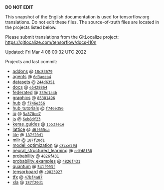 __DO NOT EDIT__

This snapshot of the English documentation is used for tensorflow.org
translations. Do not edit these files. The source-of-truth files are located in
the projects listed below.

Please submit translations from the GitLocalize project: https://gitlocalize.com/tensorflow/docs-l10n

Updated: Fri Mar  4 08:00:32 UTC 2022

Projects and last commit:

- [addons](https://github.com/tensorflow/addons/tree/master/docs) @ <a href='https://github.com/tensorflow/addons/commit/18c8367945cca3897281f4c2eb6e8bf2fccf2d48'><code>18c83679</code></a>
- [agents](https://github.com/tensorflow/agents/tree/master/docs) @ <a href='https://github.com/tensorflow/agents/commit/6d3aeea435772adbb0f5b6d8311e040bcf778adf'><code>6d3aeea4</code></a>
- [datasets](https://github.com/tensorflow/datasets/tree/master/docs) @ <a href='https://github.com/tensorflow/datasets/commit/244d635185d7a460a58d6b60963035aa44842290'><code>244d6351</code></a>
- [docs](https://github.com/tensorflow/docs/tree/master/site/en) @ <a href='https://github.com/tensorflow/docs/commit/e5428864a12c487472ba12aa0b8a4a52b3bfa8b0'><code>e5428864</code></a>
- [federated](https://github.com/tensorflow/federated/tree/main/docs) @ <a href='https://github.com/tensorflow/federated/commit/339c1a4bcb30b03782b9db2b9ae7ebaa21d32a84'><code>339c1a4b</code></a>
- [graphics](https://github.com/tensorflow/graphics/tree/master/tensorflow_graphics/g3doc) @ <a href='https://github.com/tensorflow/graphics/commit/8538149623c1d4508df52df60d48fb8b880b5fab'><code>85381496</code></a>
- [hub](https://github.com/tensorflow/hub/tree/master/docs) @ <a href='https://github.com/tensorflow/hub/commit/f746e3564159f500327da8d112fa50aa47c2fefd'><code>f746e356</code></a>
- [hub_tutorials](https://github.com/tensorflow/hub/tree/master/examples/colab) @ <a href='https://github.com/tensorflow/hub/commit/f746e3564159f500327da8d112fa50aa47c2fefd'><code>f746e356</code></a>
- [io](https://github.com/tensorflow/io/tree/master/docs) @ <a href='https://github.com/tensorflow/io/commit/5a378cd77257aee856d061dfd8a643449d368a41'><code>5a378cd7</code></a>
- [js](https://github.com/tensorflow/tfjs-website/tree/master/docs) @ <a href='https://github.com/tensorflow/tfjs-website/commit/6eb8df23e953c78a168362da791f850cb84fa2ad'><code>6eb8df23</code></a>
- [keras_guides](https://github.com/tensorflow/docs/tree/snapshot-keras/site/en/guide/keras) @ <a href='https://github.com/tensorflow/docs/commit/1553ae1e4a149be71703e2ee60173b3d1e0e8c00'><code>1553ae1e</code></a>
- [lattice](https://github.com/tensorflow/lattice/tree/master/docs) @ <a href='https://github.com/tensorflow/lattice/commit/d6f655ca11523bdf38a431a386bb7c0f9dc7aacb'><code>d6f655ca</code></a>
- [lite](https://github.com/tensorflow/tensorflow/tree/master/tensorflow/lite/g3doc) @ <a href='https://github.com/tensorflow/tensorflow/commit/187f20d16ace24b0dd288e9390b84843e9fd6630'><code>187f20d1</code></a>
- [mlir](https://github.com/tensorflow/tensorflow/tree/master/tensorflow/compiler/mlir/g3doc) @ <a href='https://github.com/tensorflow/tensorflow/commit/187f20d16ace24b0dd288e9390b84843e9fd6630'><code>187f20d1</code></a>
- [model_optimization](https://github.com/tensorflow/model-optimization/tree/master/tensorflow_model_optimization/g3doc) @ <a href='https://github.com/tensorflow/model-optimization/commit/c8cce59d4c6354d7668be7b2c508054217ec60a5'><code>c8cce59d</code></a>
- [neural_structured_learning](https://github.com/tensorflow/neural-structured-learning/tree/master/g3doc) @ <a href='https://github.com/tensorflow/neural-structured-learning/commit/cdfd8f38949e938f53b89b0872ce21f5f27b1316'><code>cdfd8f38</code></a>
- [probability](https://github.com/tensorflow/probability/tree/main/tensorflow_probability/g3doc) @ <a href='https://github.com/tensorflow/probability/commit/4826f4310bfa5f9d2155e92ce7d474f13aebc3bf'><code>4826f431</code></a>
- [probability_examples](https://github.com/tensorflow/probability/tree/main/tensorflow_probability/examples/jupyter_notebooks) @ <a href='https://github.com/tensorflow/probability/commit/4826f4310bfa5f9d2155e92ce7d474f13aebc3bf'><code>4826f431</code></a>
- [quantum](https://github.com/tensorflow/quantum/tree/master/docs) @ <a href='https://github.com/tensorflow/quantum/commit/541f903fe046e560352cfe21c2b7474493341759'><code>541f903f</code></a>
- [tensorboard](https://github.com/tensorflow/tensorboard/tree/master/docs) @ <a href='https://github.com/tensorflow/tensorboard/commit/c982392726bb15a87237416b4424354d3d666ae6'><code>c9823927</code></a>
- [tfx](https://github.com/tensorflow/tfx/tree/master/docs) @ <a href='https://github.com/tensorflow/tfx/commit/47bf4a875887eb6b5c2e382dea4265e95a08ab96'><code>47bf4a87</code></a>
- [xla](https://github.com/tensorflow/tensorflow/tree/master/tensorflow/compiler/xla/g3doc) @ <a href='https://github.com/tensorflow/tensorflow/commit/187f20d16ace24b0dd288e9390b84843e9fd6630'><code>187f20d1</code></a>

